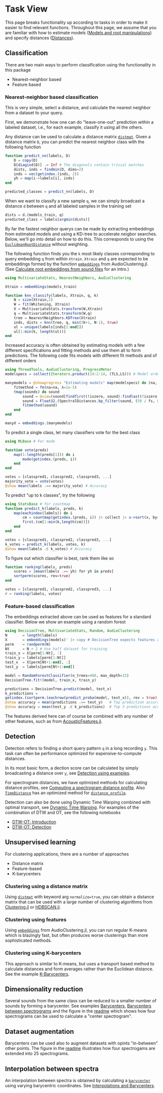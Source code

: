 # Task View

This page breaks functionality up according to tasks in order to make it easier to find relevant functions. Throughout this page, we assume that you are familiar with how to estimate models ([Models and root manipulations](@ref)) and specify distances ([Distances](@ref)).

## Classification
There are two main ways to perform classification using the functionality in this package
- Nearest-neighbor based
- Feature based

### Nearest-neighbor based classification
This is very simple, select a distance, and calculate the nearest neighbor from a dataset to your query.

First, we demonstrate how one can do "leave-one-out" prediction within a labeled dataset, i.e., for each example, classify it using all the others.

Any distance can be used to calculate a distance matrix [`distmat`](@ref). Given a distance matrix `D`, you can predict the nearest neighbor class with the following function
```julia
function predict_nn(labels, D)
    D = copy(D)
    D[diagind(D)] .= Inf # The diagonals contain trivial matches
    dists, inds = findmin(D, dims=2)
    inds = vec(getindex.(inds, 2))
    yh = map(i->labels[i], inds)
end

predicted_classes = predict_nn(labels, D)
```

When we want to classify a new sample `q`, we can simply broadcast a distance `d` between `q` and all labeled samples in the training set
```julia
dists = d.(models_train, q)
predicted_class = labels[argmin(dists)]
```

By far the fastest neighbor querys can be made by extracting embeddings from estimated models and using a KD-tree to accelerate neigbor searches. Below, we'll go into detail on how to do this. This corresponds to using the [`EuclideanRootDistance`](@ref) without weighting.

The following function finds you the `k` most likely classes corresponding to query embedding `q` from within `Xtrain`. `Xtrain` and `q` are expected to be embeddings formed by the function [`embeddings`](https://github.com/baggepinnen/AudioClustering.jl#estimating-linear-models) from AudioClustering.jl. (See [Calculate root embeddings from sound files](@ref) for an intro.)
```julia
using MultivariateStats, NearestNeighbors, AudioClustering

Xtrain = embeddings(models_train)

function knn_classify(labels, Xtrain, q, k)
    N = size(Xtrain,2)
    W = fit(Whitening, Xtrain)
    X = MultivariateStats.transform(W,Xtrain)
    q = MultivariateStats.transform(W,q)
    tree = NearestNeighbors.KDTree(Xtrain)
    inds, dists = knn(tree, q, min(5k+1, N-1), true)
    ul = unique(labels[inds[2:end]])
    ul[1:min(k, length(ul))]
end
```

Increased accuracy is often obtained by estimating models with a few different specifications and fitting methods and use them all to form predictions. The following code fits models with different fit methods and of different orders
```julia
using ThreadTools, AudioClustering, ProgressMeter
modelspecs = collect(Iterators.product(10:2:14, (TLS,LS))) # Model order × fitmethod

manymodels = @showprogress "Estimating models" map(modelspecs) do (na, fm)
    fitmethod = fm(na=na, λ=1e-5)
    tmap(sounds) do sound
        sound = @view(sound[findfirst(!iszero, sound):findlast(!iszero, sound)])
        sound = Float32.(SpectralDistances.bp_filter(sound, (50 / fs, 0.49)))
        fitmethod(sound)
    end
end

manyX = embeddings.(manymodels)
```

To predict a single class, let many classifiers vote for the best class
```julia
using MLBase # For mode

function vote(preds)
    map(1:length(preds[1])) do i
        mode(getindex.(preds, i))
    end
end

votes = [classpred1, classpred2, classpred3, ...]
majority_vote = vote(votes)
@show mean(labels .== majority_vote) # Accuracy
```

To predict "up to k classes", try the following

```julia
using StatsBase # for countmap
function predict_k(labels, preds, k)
    map(eachindex(labels)) do i
        cm = countmap(getindex.(preds, i)) |> collect |> x->sort(x, by=last, rev=true)
        first.(cm[1:min(k,length(cm))])
    end
end

votes = [classpred1, classpred2, classpred3, ...]
k_votes = predict_k(labels, votes, k)
@show mean(labels .∈ k_votes) # Accuracy
```

To figure out which classifier is best, rank them like so

```julia
function ranking(labels, preds)
    scores = [mean(labels .== yh) for yh in preds]
    sortperm(scores, rev=true)
end

votes = [classpred1, classpred2, classpred3, ...]
r = ranking(labels, votes)
```

### Feature-based classification

The embeddings extracted above can be used as features for a standard classifier. Below we show an example using a random forest

```julia
using DecisionTree, MultivariateStats, Random, AudioClustering
N       = length(labels)
X       = embeddings(models)' |> copy # DecisionTree expects features along columns
perm    = randperm(N)
Nt      = N ÷ 2 # Use half dataset for training
train_x = X[perm[1:Nt], :]
train_y = labels[perm[1:Nt]]
test_x  = X[perm[Nt+1:end], :]
test_y  = labels[perm[Nt+1:end]]

model = RandomForestClassifier(n_trees=400, max_depth=15)
DecisionTree.fit!(model, train_x, train_y)

predictions = DecisionTree.predict(model, test_x)
k_predictions =
getindex.(sortperm.(eachrow(predict_proba(model, test_x)), rev = true), Ref(1:3)) # Predict to 3
@show accuracy = mean(predictions .== test_y)   # Top prediction accuracy
@show accuracy = mean(test_y .∈ k_predictions)  # Top 3 predictions accuracy
```
The features derived here can of course be combined with any number of other features, such as from [AcousticFeatures.jl](https://github.com/ymtoo/AcousticFeatures.jl/).



## Detection
Detection refers to finding a short query pattern `q` in a long recording `y`. This task can often be performance optimized for expensive-to-compute distances.

In its most basic form, a dection score can be calculated by simply broadcasting a distance over `y`, see [Detection using examples](@ref).

For spectrogram distances, we have optimized methods for calculating distance profiles, see
[Computing a spectrogram distance profile](@ref). Also [`TimeDistance`](@ref) has an optimized method for [`distance_profile`](@ref).

Detection can also be done using Dynamic Time Warping combined with optimal transport, see [Dynamic Time Warping](@ref). For examples of the combination of DTW and OT, see the following notebooks
- [DTW-OT: Introduction](https://nbviewer.jupyter.org/github/baggepinnen/julia_examples/blob/master/frequency_warping.ipynb)
- [DTW-OT: Detection](https://nbviewer.jupyter.org/github/baggepinnen/julia_examples/blob/master/frequency_warping2.ipynb)


## Unsupervised learning
For clustering applications, there are a number of approaches
- Distance matrix
- Feature-based
- K-barycenters

### Clustering using a distance matrix
Using [`distmat`](@ref) with keyword arg `normalize=true`, you can obtain a distance matrix that can be used with a large number of clustering algorithms from [Clustering.jl](https://juliastats.org/Clustering.jl/stable/index.html) or [HDBSCAN.jl](https://github.com/baggepinnen/HDBSCAN.jl).

### Clustering using features
Using [`embeddings`](https://github.com/baggepinnen/AudioClustering.jl#estimating-linear-models) from AudioClustering.jl, you can run regular K-means which is blazingly fast, but often produces worse clusterings than more sophisticated methods.

### Clustering using K-barycenters
This approach is similar to K-means, but uses a transport based method to calculate distances and form averages rather than the Euclidean distance. See the example [K-Barycenters](@ref).

## Dimensionality reduction
Several sounds from the same class can be reduced to a smaller number of sounds by forming a barycenter. See examples [Barycenters](@ref), [Barycenters between spectrograms](@ref) and the figure in the [readme](https://github.com/baggepinnen/SpectralDistances.jl) which shows how four spectrograms can be used to calculate a "center spectrogram".



## Dataset augmentation
Barycenters can be used also to augment datasets with opints "in-between" other points. The figure in the [readme](https://github.com/baggepinnen/SpectralDistances.jl) illustrates how four spectrogams are extended into 25 spectrograms.


## Interpolation between spectra
An interpolation between spectra is obtained by calculating a [`barycenter`](@ref) using varying barycentric coordinates. See [Interpolations and Barycenters](@ref).
